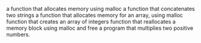 a  function that allocates memory using malloc
a function that concatenates two strings
a function that allocates memory for an array, using malloc
function that creates an array of integers
 function that reallocates a memory block using malloc and free
a program that multiplies two positive numbers.
